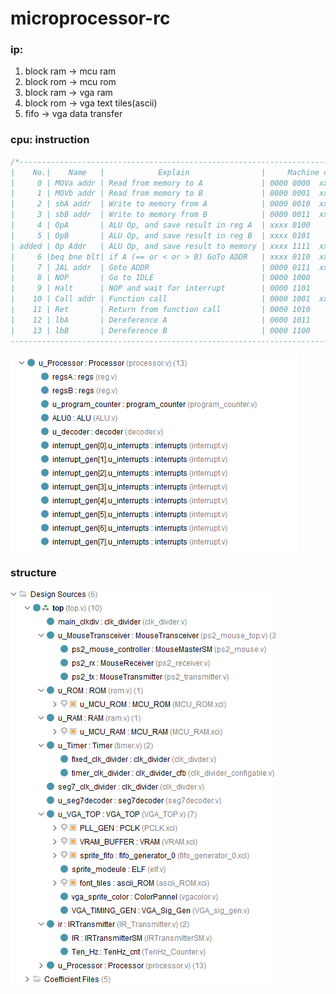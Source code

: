 # microprocessor-rc

### ip:
1. block ram -> mcu ram
2. block rom -> mcu rom
3. block ram -> vga ram
4. block rom -> vga text tiles(ascii)
5. fifo -> vga data transfer

### cpu: instruction
```cpp
/*------------------------------------------------------------------------------
|    No.|    Name   |            Explain                |     Machine code     | 
|     0 | MOVa addr | Read from memory to A             | 0000 0000  xxxx xxxx |
|     1 | MOVb addr | Read from memory to B             | 0000 0001  xxxx xxxx |
|     2 | sbA addr  | Write to memory from A            | 0000 0010  xxxx xxxx |
|     3 | sbB addr  | Write to memory from B            | 0000 0011  xxxx xxxx |
|     4 | OpA       | ALU Op, and save result in reg A  | xxxx 0100            |
|     5 | OpB       | ALU Op, and save result in reg B  | xxxx 0101            |
| added | Op Addr   | ALU Op, and save result to memory | xxxx 1111  xxxx xxxx |
|     6 |beq bne blt| if A (== or < or > B) GoTo ADDR   | xxxx 0110  xxxx xxxx |
|     7 | JAL addr  | Goto ADDR                         | 0000 0111  xxxx xxxx |
|     8 | NOP       | Go to IDLE                        | 0000 1000            |
|     9 | Halt      | NOP and wait for interrupt        | 0000 1101            |
|    10 | Call addr | Function call                     | 0000 1001  xxxx xxxx |
|    11 | Ret       | Return from function call         | 0000 1010            |
|    12 | lbA       | Dereference A                     | 0000 1011            |
|    13 | lbB       | Dereference B                     | 0000 1100            |
------------------------------------------------------------------------------*/
```
![alt text](image-1.png)

### structure
![alt text](image.png) 